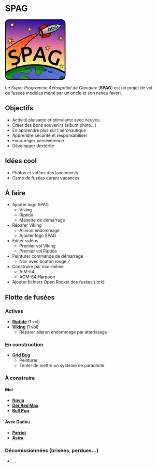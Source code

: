 # SPAG

![Super logo du SPAG!](https://raw.githubusercontent.com/enormandeau/SPAG/master/images/logo_spag/logo_spag_v03_small.png)

Le *Super Programme Aérospatial de Grondine* (**SPAG**) est un projet de vol
de fusées modèles mené par un oncle et son neveu favori.

## Objectifs

- Activité plaisante et stimulante avec neuveu
- Créer des bons souvenirs (album photo...)
- En apprendre plus sur l'aéronautique
- Apprendre sécurité et responsabiliser
- Encourager persévérence
- Développer dextérité

## Idées cool

- Photos et vidéos des lancements
- Camp de fusées durant vacances

## À faire

- Ajouter logo SPAG
  - Viking
  - Riptide
  - Manette de démarrage
- Réparer Viking
  - Aileron endommagé
  - Ajouter logo SPAG
- Éditer vidéos
  - Premier vol Viking
  - Premier vol Riptide
- Peinturer commande de démarrage
  - Noir avec bouton rouge ?
- Construire par moi-même
  - AIM-54
  - AGM-84 Harpoon
- Ajouter fichiers Open Rocket des fusées (.ork)

## Flotte de fusées

### Actives

- [**Riptide**](fusees/riptide.md) (1 vol)
- [**Viking**](fusees/viking.md) (1 vol)
  - Réparer aileron endommagé par atterissage

### En construction

- [**Grid Bug**](fusees/grid_bug.md)
  - Peinturer
  - Tenter de mettre un système de parachute

### À construire

#### Moi

- [**Novia**](fusees/novia.md)
- [**Der Red Max**](fusees/der_red_max.md)
- [**Bull Pup**](fusees/bull_pup.md)

#### Avec Dadou
- [**Patriot**](fusees/patriot.md)
- [**Astra**](fusees/astra.md)

### Décomissionnées (brisées, perdues...)

- ...

